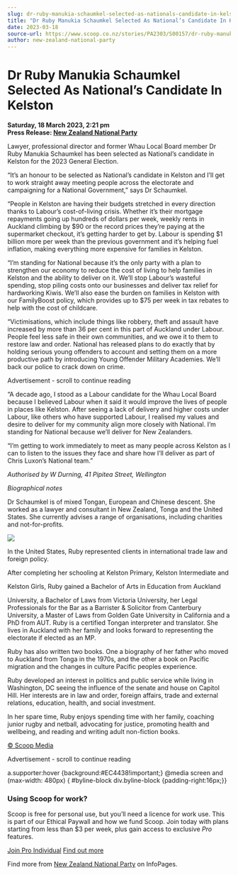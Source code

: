 ```yaml
---
slug: dr-ruby-manukia-schaumkel-selected-as-nationals-candidate-in-kelston
title: "Dr Ruby Manukia Schaumkel Selected As National’s Candidate In Kelston"
date: 2023-03-18
source-url: https://www.scoop.co.nz/stories/PA2303/S00157/dr-ruby-manukia-schaumkel-selected-as-nationals-candidate-in-kelston.htm
author: new-zealand-national-party
---
```

Dr Ruby Manukia Schaumkel Selected As National’s Candidate In Kelston
=====================================================================

**Saturday, 18 March 2023, 2:21 pm**  
**Press Release: [New Zealand National Party](https://info.scoop.co.nz/New_Zealand_National_Party)**

Lawyer, professional director and former Whau Local Board member Dr Ruby Manukia Schaumkel has been selected as National’s candidate in Kelston for the 2023 General Election.

“It’s an honour to be selected as National’s candidate in Kelston and I’ll get to work straight away meeting people across the electorate and campaigning for a National Government,” says Dr Schaumkel.

“People in Kelston are having their budgets stretched in every direction thanks to Labour’s cost-of-living crisis. Whether it’s their mortgage repayments going up hundreds of dollars per week, weekly rents in Auckland climbing by $90 or the record prices they’re paying at the supermarket checkout, it’s getting harder to get by. Labour is spending $1 billion more per week than the previous government and it’s helping fuel inflation, making everything more expensive for families in Kelston.

“I’m standing for National because it’s the only party with a plan to strengthen our economy to reduce the cost of living to help families in Kelston and the ability to deliver on it. We’ll stop Labour’s wasteful spending, stop piling costs onto our businesses and deliver tax relief for hardworking Kiwis. We’ll also ease the burden on families in Kelston with our FamilyBoost policy, which provides up to $75 per week in tax rebates to help with the cost of childcare.

“Victimisations, which include things like robbery, theft and assault have increased by more than 36 per cent in this part of Auckland under Labour. People feel less safe in their own communities, and we owe it to them to restore law and order. National has released plans to do exactly that by holding serious young offenders to account and setting them on a more productive path by introducing Young Offender Military Academies. We’ll back our police to crack down on crime.

Advertisement - scroll to continue reading





“A decade ago, I stood as a Labour candidate for the Whau Local Board because I believed Labour when it said it would improve the lives of people in places like Kelston. After seeing a lack of delivery and higher costs under Labour, like others who have supported Labour, I realised my values and desire to deliver for my community align more closely with National. I’m standing for National because we’ll deliver for New Zealanders.

“I’m getting to work immediately to meet as many people across Kelston as I can to listen to the issues they face and share how I’ll deliver as part of Chris Luxon’s National team.”

_Authorised by W Durning, 41 Pipitea Street, Wellington_

_Biographical notes_

Dr Schaumkel is of mixed Tongan, European and Chinese descent. She worked as a lawyer and consultant in New Zealand, Tonga and the United States. She currently advises a range of organisations, including charities and not-for-profits.

![](https://img.scoop.co.nz/stories/images/2303/1pvwehcv0w6nqzv4.jpg)

In the United States, Ruby represented clients in international trade law and foreign policy.

After completing her schooling at Kelston Primary, Kelston Intermediate and

Kelston Girls, Ruby gained a Bachelor of Arts in Education from Auckland

University, a Bachelor of Laws from Victoria University, her Legal Professionals for the Bar as a Barrister & Solicitor from Canterbury University, a Master of Laws from Golden Gate University in California and a PhD from AUT. Ruby is a certified Tongan interpreter and translator. She lives in Auckland with her family and looks forward to representing the electorate if elected as an MP.

Ruby has also written two books. One a biography of her father who moved to Auckland from Tonga in the 1970s, and the other a book on Pacific migration and the changes in culture Pacific peoples experience.

Ruby developed an interest in politics and public service while living in Washington, DC seeing the influence of the senate and house on Capitol Hill. Her interests are in law and order, foreign affairs, trade and external relations, education, health, and social investment.

In her spare time, Ruby enjoys spending time with her family, coaching junior rugby and netball, advocating for justice, promoting health and wellbeing, and reading and writing adult non-fiction books.

[© Scoop Media](http://www.scoop.co.nz/about/terms.html)  

Advertisement - scroll to continue reading



a.supporter:hover {background:#EC4438!important;} @media screen and (max-width: 480px) { #byline-block div.byline-block {padding-right:16px;}}

### Using Scoop for work?

Scoop is free for personal use, but you’ll need a licence for work use. This is part of our Ethical Paywall and how we fund Scoop. Join today with plans starting from less than $3 per week, plus gain access to exclusive _Pro_ features.  
  
[Join Pro Individual](https://pro.scoop.co.nz/Individual/?from=ProIn24) [Find out more](https://pro.scoop.co.nz/using-scoop-for-work/?from=ProIn24)

Find more from [New Zealand National Party](https://info.scoop.co.nz/New_Zealand_National_Party) on InfoPages.